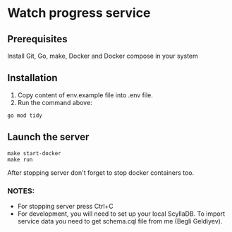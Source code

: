 # Watch progress service

## Prerequisites
Install Git, Go, make, Docker and Docker compose in your system


## Installation
1. Copy content of env.example file into .env file.
2. Run the command above:
```shell
go mod tidy
```

## Launch the server
```shell
make start-docker
make run
```
After stopping server don't forget to stop docker containers too.

### NOTES:
* For stopping server press Ctrl+C
* For development, you will need to set up your local ScyllaDB. To import service data you need to get schema.cql file 
from me (Begli Geldiyev).